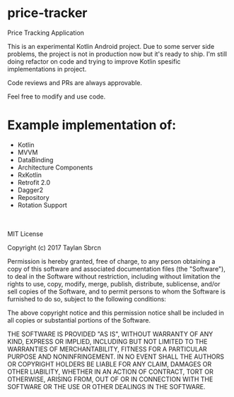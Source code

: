 # price-tracker
Price Tracking Application 

This is an experimental Kotlin Android project. Due to some server side problems, the project is not in production now but it's ready to ship. I'm still doing refactor on code and trying to improve Kotlin spesific implementations in project. 

Code reviews and PRs are always approvable. 

Feel free to modify and use code.

# Example implementation of:
* Kotlin
* MVVM
* DataBinding
* Architecture Components
* RxKotlin
* Retrofit 2.0
* Dagger2 
* Repository
* Rotation Support

<br><br>
MIT License

Copyright (c) 2017 Taylan Sbrcn

Permission is hereby granted, free of charge, to any person obtaining a copy
of this software and associated documentation files (the "Software"), to deal
in the Software without restriction, including without limitation the rights
to use, copy, modify, merge, publish, distribute, sublicense, and/or sell
copies of the Software, and to permit persons to whom the Software is
furnished to do so, subject to the following conditions:

The above copyright notice and this permission notice shall be included in all
copies or substantial portions of the Software.

THE SOFTWARE IS PROVIDED "AS IS", WITHOUT WARRANTY OF ANY KIND, EXPRESS OR
IMPLIED, INCLUDING BUT NOT LIMITED TO THE WARRANTIES OF MERCHANTABILITY,
FITNESS FOR A PARTICULAR PURPOSE AND NONINFRINGEMENT. IN NO EVENT SHALL THE
AUTHORS OR COPYRIGHT HOLDERS BE LIABLE FOR ANY CLAIM, DAMAGES OR OTHER
LIABILITY, WHETHER IN AN ACTION OF CONTRACT, TORT OR OTHERWISE, ARISING FROM,
OUT OF OR IN CONNECTION WITH THE SOFTWARE OR THE USE OR OTHER DEALINGS IN THE
SOFTWARE.
